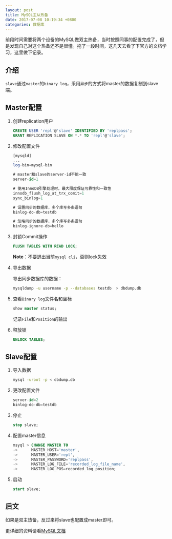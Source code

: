 ```yaml
---
layout: post
title: MySQL主从热备
date: 2017-07-08 10:19:34 +0800
categories: 数据库
---
```


前段时间需要将两个设备的MySQL做双主热备，当时按照同事的配置完成了，但是发现自己对这个热备还不是很懂。拖了一段时间，这几天去看了下官方的文档学习，这里做下记录。




## 介绍

`slave`通过`master`的`binary log`，采用`异步`的方式将master的数据复制到slave端。

## Master配置

1. 创建replication用户

    ```sql
    CREATE USER 'repl'@'slave' IDENTIFIED BY 'replpass';
    GRANT REPLICATION SLAVE ON *.* TO 'repl'@'slave';
    ```

1. 修改配置文件

    ```sql
    [mysqld]
    ...
    log-bin=mysql-bin

    # master和slave的server-id不能一致
    server-id=1

    # 使用InnoDB引擎处理时，最大限度保证可靠性和一致性
    innodb_flush_log_at_trx_comit=1
    sync_binlog=1

    # 设置同步的数据库，多个库写多条语句
    binlog-do-db=testdb

    # 忽略同步的数据库，多个库写多条语句
    binlog-ignore-db=hello
    ```

1. 封锁Commit操作

    ```sql
    FLUSH TABLES WITH READ LOCK;
    ```

    **Note**：不要退出当前`mysql cli`，否则lock失效

1. 导出数据

    导出同步数据库的数据：

    ```bash
    mysqldump -u username -p --databases testdb  > dbdump.db
    ```

1. 查看`Binary log`文件名和坐标

    ```sql
    show master status;
    ```

    记录`File`和`Position`的输出

1. 释放锁

    ```sql
    UNLOCK TABLES;
    ```

## Slave配置

1. 导入数据

    ```bash
    mysql -uroot -p < dbdump.db
    ```

1. 更改配置文件

    ```sql
    server-id=2
    binlog-do-db=testdb
    ```

1. 停止

    ```sql
    stop slave;
    ```

1. 配置master信息

    ```sql
    msyql > CHANGE MASTER TO
    ->      MASTER_HOST='master',
    ->      MASTER_USER='repl',
    ->      MASTER_PASSWORD='replpass',
    ->      MASTER_LOG_FILE='recorded_log_file_name',
    ->      MASTER_LOG_POS=recorded_log_position;
    ```

1. 启动

    ```sql
    start slave;
    ```

## 后文

如果是双主热备，反过来将slave也配置成master即可。

更详细的资料请看[MySQL文档](https://dev.mysql.com/doc/refman/5.7/en/replication.html)

